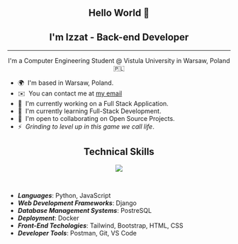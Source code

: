 <h2 align="center">Hello World 👋</h2>
<h2 align="center">I'm Izzat - Back-end Developer</h2>

------------------------

<p align="center">
I'm a Computer Engineering Student @ Vistula University in Warsaw, Poland 🇵🇱
  <br/>
</p>
  
* 🌍  I'm based in Warsaw, Poland.
* ✉️  You can contact me at [my email](mailto:izzatcodes@gmail.com)
* 🚀  I'm currently working on a Full Stack Application.
* 🧠  I'm currently learning Full-Stack Development.
* 🤝  I'm open to collaborating on Open Source Projects.
* ⚡  _Grinding to level up in this game we call life_.

<h2 align="center">Technical Skills</h2>

<p align="center">
  <a href="https://skillicons.dev">
    <img src="https://skillicons.dev/icons?i=py,js,django,postgres,docker,tailwind,bootstrap,css,html,postman,git,vscode" />
  </a>
</p>

<br>

  - **_Languages_**: Python, JavaScript
  - **_Web Development Frameworks_**: Django
  - **_Database Management Systems_**: PostreSQL
  - **_Deployment_**: Docker
  - **_Front-End Techologies_**: Tailwind, Bootstrap, HTML, CSS
  - **_Developer Tools_**: Postman, Git, VS Code
